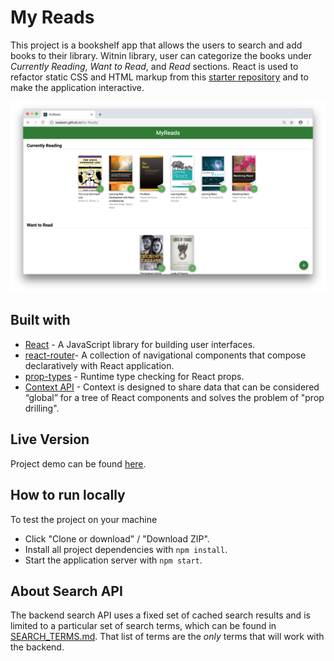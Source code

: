 # My Reads

This project is a bookshelf app that allows the users to search and add books to their library. Witnin library, user can categorize the books under _Currently Reading_, _Want to Read_, and _Read_ sections. React is used to refactor static CSS and HTML markup from this [starter repository](https://github.com/udacity/reactnd-project-myreads-starter) and to make the application interactive.

![App screenshot](app.png)

## Built with

- [React](https://reactjs.org/) - A JavaScript library for building user interfaces.
- [react-router](https://reacttraining.com/react-router/)- A collection of navigational components that compose declaratively with React application.
- [prop-types](https://www.npmjs.com/package/prop-types) - Runtime type checking for React props.
- [Context API](https://reactjs.org/docs/context.html) - Context is designed to share data that can be considered “global” for a tree of React components and solves the problem of "prop drilling".

## Live Version

Project demo can be found [here](https://ssaleem.github.io/My-Reads).

## How to run locally

To test the project on your machine

- Click "Clone or download" / "Download ZIP".
- Install all project dependencies with `npm install`.
- Start the application server with `npm start`.

## About Search API

The backend search API uses a fixed set of cached search results and is limited to a particular set of search terms, which can be found in [SEARCH_TERMS.md](SEARCH_TERMS.md). That list of terms are the _only_ terms that will work with the backend.
